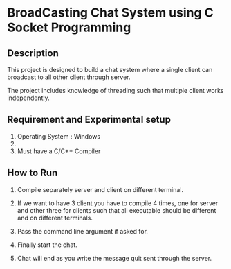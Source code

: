 # BroadCasting Chat System using C Socket Programming

## Description
This project is designed to build a chat system where a single client can broadcast to all other client through server.

The project includes knowledge of threading such that multiple client works independently.

## Requirement and Experimental setup
1. Operating System : Windows
2. 
3. Must have a C/C++ Compiler

## How to Run
1. Compile separately server and client on different terminal.

2. If we want to have 3 client you have to compile 4 times, one for server and other three for clients such that all executable should be different and on different terminals.

3. Pass the command line argument if asked for.

4. Finally start the chat.

5. Chat will end as you write the message quit sent through the server.
